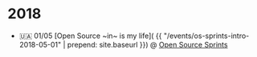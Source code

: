 ---
---

# 2018

- 🇺🇦 01/05 [Open Source ~in~ is my life](
    {{ "/events/os-sprints-intro-2018-05-01" | prepend: site.baseurl }})
@ [Open Source Sprints](
    https://www.facebook.com/webknjaz/posts/10214204138091056)

